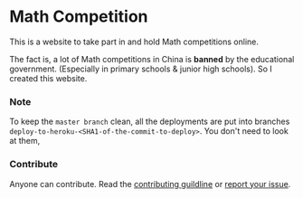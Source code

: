 # Math Competition
This is a website to take part in and hold Math competitions online.

The fact is, a lot of Math competitions in China is **banned** by the educational government. (Especially in primary schools & junior high schools). So I created this website.


### Note
To keep the `master branch` clean, all the deployments are put into branches `deploy-to-heroku-<SHA1-of-the-commit-to-deploy>`. You don't need to look at them,

### Contribute
Anyone can contribute. Read the [contributing guildline](https://github.com/xiaoyu2006/math-competition/blob/master/CONTRIBUTING.md) or [report your issue](https://github.com/xiaoyu2006/math-competition/issues).
